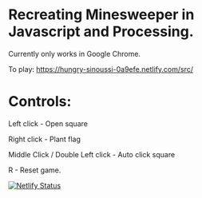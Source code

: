 # Recreating Minesweeper in Javascript and Processing. 
Currently only works in Google Chrome. 

To play:
https://hungry-sinoussi-0a9efe.netlify.com/src/

# Controls:

Left click - Open square

Right click - Plant flag

Middle Click / Double Left click - Auto click square

R - Reset game.


[![Netlify Status](https://api.netlify.com/api/v1/badges/8b4c5f50-90ac-4182-b038-686ab991cee7/deploy-status)](https://app.netlify.com/sites/hungry-sinoussi-0a9efe/deploys)
